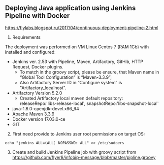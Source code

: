 ## Deploying Java application using Jenkins Pipeline with Docker
https://flylabs.blogspot.ru/2017/04/continuous-deployment-pipeline-2.html

1. Requirements

The deployment was performed on VM Linux Centos 7 (RAM 1Gb) with installed and configured:
* Jenkins ver. 2.53 with Pipeline, Maven, Artifactory, GitHib, HTTP Request, Docker plugins.
  * To match in the groovy script, please be ensure, that Maven name in “Global Tool Configuration” is “Maven-3.3.9”;
  * Also Artifactory Server ID in “Configure system” is "Artifactory_localhost".
* Artifactory Version 5.2.0
  * Created Artifactory local maven default repository: releaseRepo:'libs-release-local', snapshotRepo:'libs-snapshot-local'
* java-1.8.0-openjdk-devel.x86_64
* Apache Maven 3.3.9
* Docker version 17.03.0-ce
* GIT

2. First need provide to Jenkins user root permissions on target OS:

```echo "jenkins ALL=(ALL) NOPASSWD: ALL" >> /etc/sudoers```

3. Create and build Jenkins Pipeline job with groovy script from https://github.com/flyer8/infobip-message/blob/master/pipline.groovy
